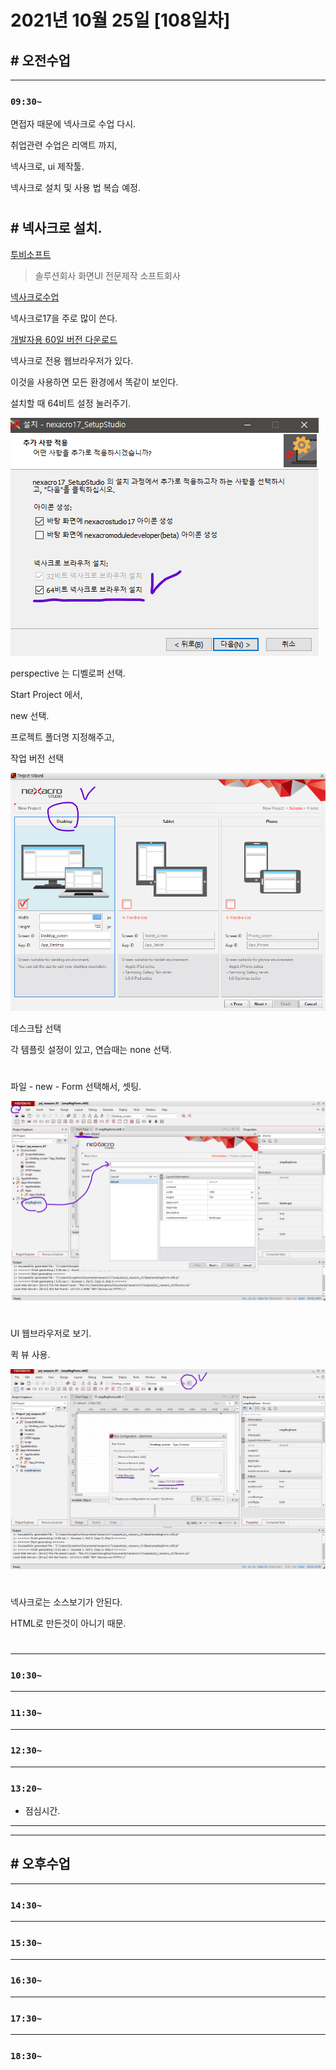 # 2021년 10월 25일 [108일차]

## # 오전수업
----
### `09:30~`

면접자 때문에 넥사크로 수업 다시.      

취업관련 수업은 리액트 까지,      

넥사크로, ui 제작툴.    

넥사크로 설치 및 사용 법 복습 예정.  

#

## # 넥사크로 설치.      

[투비소프트](https://www.tobesoft.com/Index.do)    
> 솔루션회사 화면UI 전문제작 소프트회사    

[넥사크로수업](http://support.tobesoft.co.kr/Support/index.html)    

넥사크로17을 주로 많이 쓴다.   

[개발자용 60일 버전 다운로드](http://support.tobesoft.co.kr/Support/index.html)      


넥사크로 전용 웹브라우저가 있다.   

이것을 사용하면 모든 환경에서 똑같이 보인다.   

설치할 때 64비트 설정 눌러주기.   

![설치](https://github.com/SungWoo0315/study-repository/blob/main/image-save/20211025%201000_%EB%84%A5%EC%82%AC%ED%81%AC%EB%A1%9C%20%EC%84%A4%EC%B9%98.png)   


perspective 는 디벨로퍼 선택.    

Start Project 에서,   

new 선택.    

프로젝트 폴더명 지정해주고,      

작업 버전 선택        

![작업버전](https://github.com/SungWoo0315/study-repository/blob/main/image-save/20211025%201008_%EB%84%A5%EC%82%AC%ED%81%AC%EB%A1%9C%20%EC%84%A4%EC%A0%952.png)         

데스크탑 선택     

각 템플릿 설정이 있고,   연습때는 none 선택.        

#

파일 - new - Form 선택해서, 셋팅.      

![셋팅](https://github.com/SungWoo0315/study-repository/blob/main/image-save/20211025%201022_%EB%84%A5%EC%82%AC%ED%81%AC%EB%A1%9C%204.png)   


#

UI 웹브라우저로 보기.     

퀵 뷰 사용.  

![퀵뷰사용](https://github.com/SungWoo0315/study-repository/blob/main/image-save/20211025%201019_%EB%84%A5%EC%82%AC%ED%81%AC%EB%A1%9C%203.png)    

#

넥사크로는 소스보기가 안된다.   

HTML로 만든것이 아니기 때문.   

#

----
### `10:30~`








----
### `11:30~`








----
### `12:30~`








----
### `13:20~`

  - 점심시간.

---
---

## # 오후수업

---
### `14:30~`










---
### `15:30~`









----
### `16:30~`








----
### `17:30~`








----
### `18:30~`
